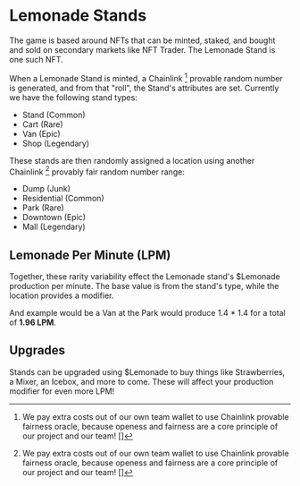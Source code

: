# Lemonade Stands

The game is based around NFTs that can be minted, staked, and bought and sold on secondary markets like NFT Trader. The Lemonade Stand is one such NFT.

When a Lemonade Stand is minted, a Chainlink [^1] provable random number is generated, and from that "roll", the Stand's attributes are set. Currently we have the following stand types:

- Stand (<span class="text-common">Common</span>)
- Cart (<span class="text-rare">Rare</span>)
- Van (<span class="text-epic">Epic</span>)
- Shop (<span class="text-legendary">Legendary</span>)

These stands are then randomly assigned a location using another Chainlink [^1] provably fair random number range:

- Dump (<span class="text-junk">Junk</span>)
- Residential (<span class="text-common">Common</span>)
- Park (<span class="text-rare">Rare</span>)
- Downtown (<span class="text-epic">Epic</span>)
- Mall (<span class="text-legendary">Legendary</span>)

## Lemonade Per Minute (LPM)

Together, these rarity variability effect the Lemonade stand's $Lemonade production per minute. The base value is from the stand's type, while the location provides a modifier.

And example would be a <span class="text-epic">Van</span> at the <span class="text-rare">Park</span> would produce <span class="text-epic">1.4</span> \* <span class="text-rare">1.4</span> for a total of **1.96 LPM**.

## Upgrades

Stands can be upgraded using $Lemonade to buy things like Strawberries, a Mixer, an Icebox, and more to come. These will affect your production modifier for even more LPM!

[^1]: We pay extra costs out of our own team wallet to use Chainlink provable fairness oracle, because openess and fairness are a core principle of our project and our team! []
